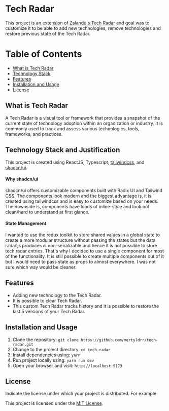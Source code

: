 # Tech Radar

This project is an extension of [Zalando's Tech Radar](https://github.com/zalando/tech-radar) and goal was to customize it to be able to add new technologies, remove technologies and restore previous state of the Tech Radar.

# Table of Contents

- [What is Tech Radar](#what-is-tech-radar)
- [Technology Stack](#technology-stack-and-justification)
- [Features](#features)
- [Installation and Usage](#installation-and-usage)
- [License](#license)

## What is Tech Radar
A Tech Radar is a visual tool or framework that provides a snapshot of the current state of technology adoption within an organization or industry. It is commonly used to track and assess various technologies, tools, frameworks, and practices.

## Technology Stack and Justification
This project is created using ReactJS, Typescript, [tailwindcss](https://tailwindcss.com), and [shadcn/ui](https://ui.shadcn.com/).
#### Why shadcn/ui  
   shadcn/ui offers customizable components built with Radix UI and Tailwind CSS. The components look modern and the biggest advantage is, it is created using tailwindcss and is easy to customize based on your needs. The downside is, components have loads of inline-style and look not clean/hard to understand at first glance.
#### State Management  
   I wanted to use the redux toolkit to store shared values in a global state to create a more modular structure without passing the states but the data radar.js produces is non-serializable and hence it is not possible to store tech radar entries. That's why I decided to use a single component for most of the functionality. It is still possible to create multiple components out of it but I would need to pass state as props to almost everywhere. I was not sure which way would be cleaner.

## Features

- Adding new technology to the Tech Radar.
- It is possible to clear Tech Radar.
- This custom Tech Radar tracks history and it is possible to restore the last 5 versions of your Tech Radar.

## Installation and Usage

1. Clone the repository: `git clone https://github.com/mertyldrr/tech-radar.git`
2. Change to the project directory: `cd tech-radar`
3. Install dependencies using: `yarn`
4. Run project locally using: `yarn run dev`
5. Open your browser and visit: `http://localhost:5173`

## License

Indicate the license under which your project is distributed. For example:

This project is licensed under the [MIT License](LICENSE).
